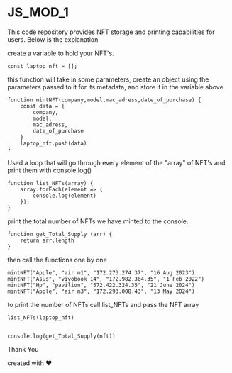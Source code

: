# JS_MOD_1

This code repository provides NFT storage and printing capabilities for users.
Below is the explanation

create a variable to hold your NFT's.

`const laptop_nft = [];`

this function will take in some parameters, create an object using the parameters passed to it for its metadata, and store it in the variable above.

```
function mintNFT(company,model,mac_adress,date_of_purchase) {
    const data = {
        company,
        model,
        mac_adress,
        date_of_purchase
    }
    laptop_nft.push(data)
}
```
Used a loop that will go through every element of the "array" of NFT's and print them with console.log()

```
function list_NFTs(array) {
    array.forEach(element => {
        console.log(element)
    });
}
```
print the total number of NFTs we have minted to the console.

```
function get_Total_Supply (arr) {
    return arr.length
}
```

then call the functions one by one 

```
mintNFT("Apple", "air m1", "172.273.274.37", "16 Aug 2023")
mintNFT("Asus", "vivobook 14", "172.982.364.35", "1 Feb 2022")
mintNFT("Hp", "pavilion", "572.422.324.35", "21 June 2024")
mintNFT("Apple", "air m3", "172.293.008.43", "13 May 2024")
```

to print the number of NFTs call list_NFTs and pass the NFT array

```
list_NFTs(laptop_nft)


console.log(get_Total_Supply(nft))
```

Thank You 

created with ❤️
